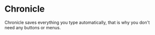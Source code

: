 # Chronicle
Chronicle saves everything you type automatically, that is why you don't need any buttons or menus.
